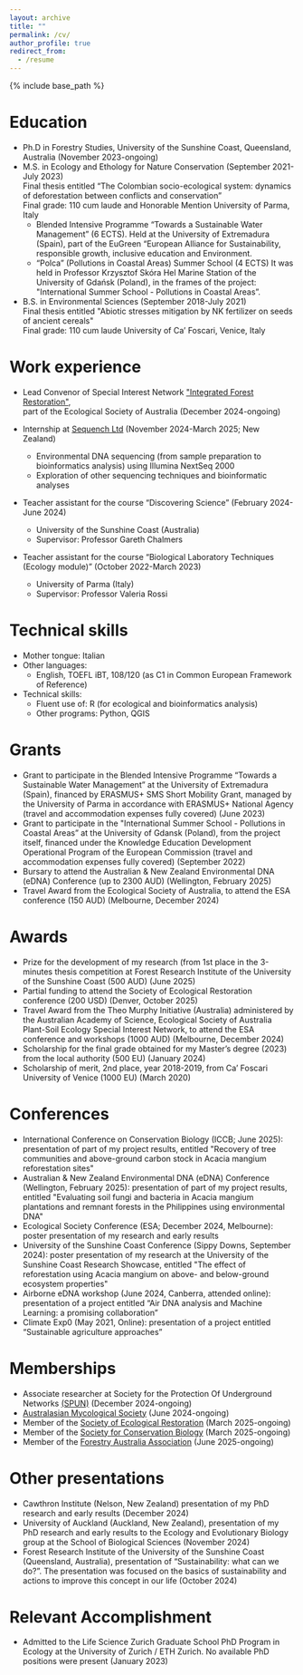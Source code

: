 ```yaml
---
layout: archive
title: ""
permalink: /cv/
author_profile: true
redirect_from:
  - /resume
---
```


{% include base_path %}

Education
======
* Ph.D in Forestry Studies, University of the Sunshine Coast, Queensland, Australia (November 2023-ongoing)
* M.S. in Ecology and Ethology for Nature Conservation (September 2021-July 2023)                                                                                                                               
  Final thesis entitled “The Colombian socio-ecological system: dynamics of deforestation between conflicts and conservation”                                                                  
  Final grade: 110 cum laude and Honorable Mention
  University of Parma, Italy
  * Blended Intensive Programme “Towards a Sustainable Water Management” (6 ECTS). Held at the University of Extremadura (Spain),
    part of the EuGreen “European Alliance for Sustainability, responsible growth, inclusive education and Environment.
  * “Polca” (Pollutions in Coastal Areas) Summer School (4 ECTS)
    It was held in Professor Krzysztof Skóra Hel Marine Station of the University of Gdańsk (Poland), in the 
    frames of the project: "International Summer School - Pollutions in Coastal Areas”.
* B.S. in Environmental Sciences (September 2018-July 2021)                                                                                                                                                     
  Final thesis entitled "Abiotic stresses mitigation by NK fertilizer on seeds of ancient cereals"                                                                                                           
  Final grade: 110 cum laude
  University of Ca’ Foscari, Venice, Italy

Work experience
======
* Lead Convenor of Special Interest Network ["Integrated Forest Restoration"](https://www.ecolsoc.org.au/category/research-chapters/integrated-forest-restoration/),                                                                                                  
  part of the Ecological Society of Australia (December 2024-ongoing)
  
* Internship at [Sequench Ltd](https://www.sequench.co.nz/) (November 2024-March 2025; New Zealand)
  * Environmental DNA sequencing (from sample preparation to bioinformatics analysis) using Illumina NextSeq 2000
  * Exploration of other sequencing techniques and bioinformatic analyses

* Teacher assistant for the course “Discovering Science” (February 2024-June 2024)
  * University of the Sunshine Coast (Australia)
  * Supervisor: Professor Gareth Chalmers

* Teacher assistant for the course “Biological Laboratory Techniques (Ecology module)” (October 2022-March 2023)
  * University of Parma (Italy)
  * Supervisor: Professor Valeria Rossi
  
Technical skills
======
* Mother tongue: Italian
* Other languages:
  * English, TOEFL iBT, 108/120 (as C1 in  Common European Framework of Reference)
* Technical skills:
  * Fluent use of: R (for ecological and bioinformatics analysis)
  * Other programs: Python, QGIS

Grants
=======
* Grant to participate in the Blended Intensive Programme “Towards a Sustainable Water Management” at the University of Extremadura (Spain), financed by ERASMUS+ SMS Short Mobility Grant, managed by the University of Parma in accordance with ERASMUS+ National Agency (travel and accommodation expenses fully covered) (June 2023)
* Grant to participate in the "International Summer School - Pollutions in Coastal Areas” at the University of Gdansk (Poland), from the project itself, financed under the Knowledge Education Development Operational Program of the European Commission (travel and accommodation expenses fully covered) (September 2022)
* Bursary to attend the Australian & New Zealand Environmental DNA (eDNA) Conference (up to 2300 AUD) (Wellington, February 2025)
* Travel Award from the Ecological Society of Australia, to attend the ESA conference (150 AUD) (Melbourne, December 2024)

Awards
======
* Prize for the development of my research (from 1st place in the 3-minutes thesis competition at Forest Research Institute of the University of the Sunshine Coast (500 AUD) (June 2025)
* Partial funding to attend the Society of Ecological Restoration conference (200 USD) (Denver, October 2025)
* Travel Award from the Theo Murphy Initiative (Australia) administered by the Australian Academy of Science, Ecological Society of Australia Plant-Soil Ecology Special Interest Network, to attend the ESA conference and workshops (1000 AUD) (Melbourne, December 2024)
* Scholarship for the final grade obtained for my Master’s degree (2023) from the local authority (500 EU) (January 2024)
* Scholarship of merit, 2nd place, year 2018-2019, from Ca’ Foscari University of Venice (1000 EU) (March 2020)

Conferences
======
* International Conference on Conservation Biology (ICCB; June 2025): presentation of part of my project results, entitled "Recovery of tree communities and above-ground carbon stock in Acacia mangium reforestation sites​" 
* Australian & New Zealand Environmental DNA (eDNA) Conference (Wellington, February 2025): presentation of part of my project results, entitled "Evaluating soil fungi and bacteria in Acacia mangium plantations and remnant forests in the Philippines using environmental DNA​" 
* Ecological Society Conference (ESA; December 2024, Melbourne): poster presentation of my research and early results
* University of the Sunshine Coast Conference (Sippy Downs, September 2024): poster presentation of my research at the University of the Sunshine Coast Research Showcase, entitled "The effect of reforestation using Acacia mangium on 
above- and below-ground ecosystem properties"
* Airborne eDNA workshop (June 2024, Canberra, attended online): presentation of a project entitled “Air DNA analysis and Machine Learning: a promising collaboration”
* Climate Exp0 (May 2021, Online): presentation of a project entitled “Sustainable agriculture approaches”

Memberships
====
* Associate researcher at Society for the Protection Of Underground Networks [(SPUN)](https://www.spun.earth/associates) (December 2024-ongoing) 
* [Australasian Mycological Society](https://www.australasianmycologicalsociety.com/) (June 2024-ongoing)
* Member of the [Society of Ecological Restoration](https://www.ser.org/) (March 2025-ongoing)
* Member of the [Society for Conservation Biology](https://conbio.org/) (March 2025-ongoing)
* Member of the [Forestry Australia Association](https://www.forestry.org.au/) (June 2025-ongoing)

Other presentations
=======
* Cawthron Institute (Nelson, New Zealand)  presentation of my PhD research and early results (December 2024)
* University of Auckland (Auckland, New Zealand), presentation of my PhD research and early results to the Ecology and Evolutionary Biology group at the School of Biological Sciences (November 2024)
* Forest Research Institute of the University of the Sunshine Coast (Queensland, Australia), presentation of “Sustainability: what can we do?”. The presentation was focused on the basics of sustainability and actions to improve this concept in our life (October 2024)

Relevant Accomplishment
=====
* Admitted to the Life Science Zurich Graduate School PhD Program in Ecology at the University of Zurich / ETH Zurich. No available PhD positions were present (January 2023)










